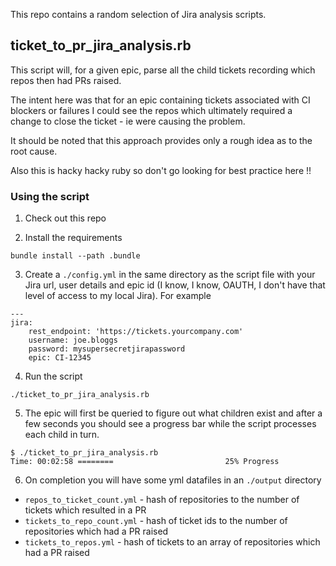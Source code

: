 This repo contains a random selection of Jira analysis scripts.

## ticket_to_pr_jira_analysis.rb
This script will, for a given epic, parse all the child tickets recording which repos then had PRs raised.

The intent here was that for an epic containing tickets associated with CI blockers or failures I could see the repos which ultimately required a change to close the ticket - ie were causing the problem.

It should be noted that this approach provides only a rough idea as to the root cause.

Also this is hacky hacky ruby so don't go looking for best practice here !!

### Using the script
1. Check out this repo

2. Install the requirements
```
bundle install --path .bundle
```

3. Create a `./config.yml` in the same directory as the script file with your Jira url, user details and epic id (I know, I know, OAUTH, I don't have that level of access to my local Jira). For example
```
---
jira:
    rest_endpoint: 'https://tickets.yourcompany.com'
    username: joe.bloggs
    password: mysupersecretjirapassword
    epic: CI-12345
```

4. Run the script
```
./ticket_to_pr_jira_analysis.rb
```

5. The epic will first be queried to figure out what children exist and after a few seconds you should see a progress bar while the script processes each child in turn.
```
$ ./ticket_to_pr_jira_analysis.rb
Time: 00:02:58 ========                         25% Progress
```

6. On completion you will have some yml datafiles in an `./output` directory

- `repos_to_ticket_count.yml` - hash of repositories to the number of tickets which resulted in a PR
- `tickets_to_repo_count.yml` - hash of ticket ids to the number of repositories which had a PR raised
- `tickets_to_repos.yml` - hash of tickets to an array of repositories which had a PR raised

